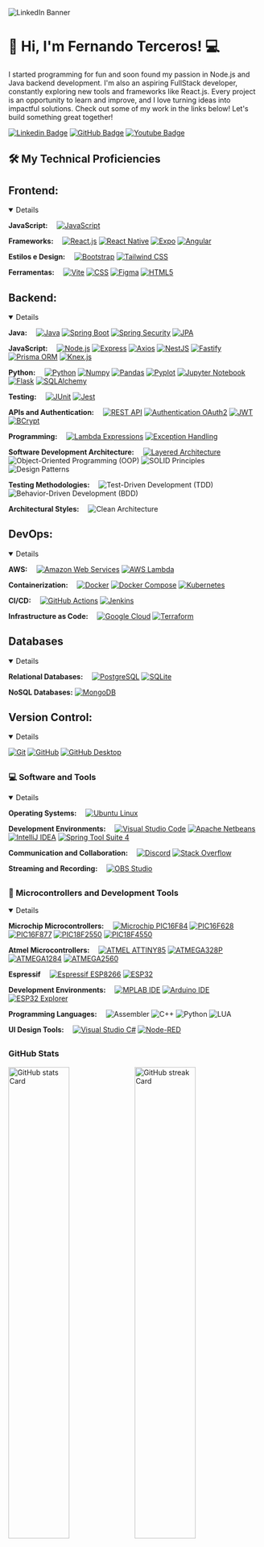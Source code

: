 ![LinkedIn Banner](https://media.licdn.com/dms/image/v2/D4D16AQFCRgXnvZebBA/profile-displaybackgroundimage-shrink_350_1400/profile-displaybackgroundimage-shrink_350_1400/0/1719174331495?e=1733356800&v=beta&t=hpZcx1bYsgMUY_agYAuljTqWxaRepyYWUDk0ZYys4U4)

# 👋 Hi, I'm Fernando Terceros! 💻

I started programming for fun and soon found my passion in Node.js and Java backend development. I'm also an aspiring FullStack developer, constantly exploring new tools and frameworks like React.js. Every project is an opportunity to learn and improve, and I love turning ideas into impactful solutions. 
Check out some of my work in the links below! Let's build something great together!

[![Linkedin Badge](https://img.shields.io/badge/-LinkedIn-blue?style=flat-square&logo=Linkedin&logoColor=white&link=https://www.linkedin.com/in/fernando-flores-terceros-83486625/)](https://www.linkedin.com/in/fernando-flores-terceros-83486625/)
[![GitHub Badge](https://img.shields.io/badge/-GitHub-181717?style=flat-square&logo=github&logoColor=white&link=https://github.com/jciterceros)](https://github.com/jciterceros)
[![Youtube Badge](https://img.shields.io/badge/YouTube-FF0000?style=flat-square&logo=youtube&logoColor=white"&link=https://www.youtube.com/@fernandoterceros5865)](https://www.youtube.com/@fernandoterceros5865)

## 🛠️ My Technical Proficiencies

## Frontend:
<details open>
    <p>
        <strong>JavaScript:</strong>&emsp;
        <a href="https://www.javascript.com/"><img alt="JavaScript" src="https://img.shields.io/badge/JavaScript-F7DF1E.svg?logo=javascript&logoColor=black"></a>
    </p>
    <p>
        <strong>Frameworks:</strong>&emsp;
        <a href="https://reactjs.org/"><img alt="React.js" src="https://img.shields.io/badge/React.js-61DAFB.svg?logo=react&logoColor=black"></a>
        <a href="https://reactnative.dev/"><img alt="React Native" src="https://img.shields.io/badge/React_Native-61DAFB.svg?logo=react&logoColor=white"></a>
        <a href="https://expo.dev/"><img alt="Expo" src="https://img.shields.io/badge/Expo-000020.svg?logo=expo&logoColor=white"></a>
        <a href="https://angular.io/"><img alt="Angular" src="https://img.shields.io/badge/Angular-DD0031.svg?logo=angular&logoColor=white"></a>
    </p>
    <p>
        <strong>Estilos e Design:</strong>&emsp;
        <a href="https://getbootstrap.com/"><img alt="Bootstrap" src="https://img.shields.io/badge/Bootstrap-7952B3.svg?logo=bootstrap&logoColor=white"></a>
        <a href="https://tailwindcss.com/"><img alt="Tailwind CSS" src="https://img.shields.io/badge/Tailwind_CSS-38B2AC.svg?logo=tailwind-css&logoColor=white"></a>
    </p>
    <p>
        <strong>Ferramentas:</strong>&emsp;
        <a href="https://vitejs.dev/"><img alt="Vite" src="https://img.shields.io/badge/Vite-646CFF.svg?logo=vite&logoColor=white"></a>
        <a href="https://developer.mozilla.org/en-US/docs/Web/CSS"><img alt="CSS" src="https://img.shields.io/badge/CSS-1572B6.svg?logo=css3&logoColor=white"></a>
        <a href="https://www.figma.com/"><img alt="Figma" src="https://img.shields.io/badge/Figma-F24E1E.svg?logo=figma&logoColor=white"></a>
        <a href="https://developer.mozilla.org/en-US/docs/Web/HTML"><img alt="HTML5" src="https://img.shields.io/badge/HTML5-E34F26.svg?logo=html5&logoColor=white"></a>
    </p>
</details>

## Backend:
<details open>
    <p>
        <strong>Java:</strong>&emsp;
        <a href="https://www.java.com/"><img alt="Java" src="https://img.shields.io/badge/Java-007396.svg?logo=java&logoColor=white"></a>
        <a href="https://spring.io/projects/spring-boot"><img alt="Spring Boot" src="https://img.shields.io/badge/Spring_Boot-6DB33F.svg?logo=spring-boot&logoColor=white"></a>
        <a href="https://spring.io/projects/spring-security"><img alt="Spring Security" src="https://img.shields.io/badge/Spring_Security-6DB33F.svg?logo=spring-security&logoColor=white"></a>
        <a href="https://spring.io/projects/spring-data-jpa"><img alt="JPA" src="https://img.shields.io/badge/JPA-6DB33F.svg?logo=spring&logoColor=white"></a>
    </p>
    <p>
        <strong>JavaScript:</strong>&emsp;
        <a href="https://nodejs.org/"><img alt="Node.js" src="https://img.shields.io/badge/Node.js-339933.svg?logo=node.js&logoColor=white"></a>
        <a href="https://expressjs.com/"><img alt="Express" src="https://img.shields.io/badge/Express-000000.svg?logo=express&logoColor=white"></a>
        <a href="https://axios-http.com/"><img alt="Axios" src="https://img.shields.io/badge/Axios-5A29E4.svg?logo=axios&logoColor=white"></a>
        <a href="https://nestjs.com/"><img alt="NestJS" src="https://img.shields.io/badge/NestJS-E0234E.svg?logo=nestjs&logoColor=white"></a>
        <a href="https://www.fastify.io/"><img alt="Fastify" src="https://img.shields.io/badge/Fastify-000000.svg?logo=fastify&logoColor=white"></a>
        <a href="https://www.prisma.io/"><img alt="Prisma ORM" src="https://img.shields.io/badge/Prisma-2D3748.svg?logo=prisma&logoColor=white"></a>
        <a href="https://knexjs.org/"><img alt="Knex.js" src="https://img.shields.io/badge/Knex.js-2A8FF7.svg?logo=knex.js&logoColor=white"></a>
    </p>
    <p>
        <strong>Python:</strong>&emsp;
        <a href="https://www.python.org/"><img alt="Python" src="https://img.shields.io/badge/Python-3776AB.svg?logo=python&logoColor=white"></a>
        <a href="https://numpy.org/"><img alt="Numpy" src="https://img.shields.io/badge/Numpy-013243.svg?logo=numpy&logoColor=white"></a>
        <a href="https://pandas.pydata.org/"><img alt="Pandas" src="https://img.shields.io/badge/Pandas-150458.svg?logo=pandas&logoColor=white"></a>
        <a href="https://matplotlib.org/"><img alt="Pyplot" src="https://img.shields.io/badge/Pyplot-3776AB.svg?logo=python&logoColor=white"></a>
        <a href="https://jupyter.org/"><img alt="Jupyter Notebook" src="https://img.shields.io/badge/Jupyter_Notebook-F37626.svg?logo=jupyter&logoColor=white"></a>
        <a href="https://flask.palletsprojects.com/"><img alt="Flask" src="https://img.shields.io/badge/Flask-000000.svg?logo=flask&logoColor=white"></a>
        <a href="https://www.sqlalchemy.org/"><img alt="SQLAlchemy" src="https://img.shields.io/badge/SQLAlchemy-4B0082.svg?logo=sqlalchemy&logoColor=white"></a>
    </p>
    <p>
        <strong>Testing:</strong>&emsp;
        <a href="https://junit.org/junit5/"><img alt="JUnit" src="https://img.shields.io/badge/JUnit-25A162.svg?logo=junit5&logoColor=white"></a>
        <a href="https://jestjs.io/"><img alt="Jest" src="https://img.shields.io/badge/Jest-C21325.svg?logo=jest&logoColor=white"></a>
    </p>
    <p>
        <strong>APIs and Authentication:</strong>&emsp;
        <a href="https://restfulapi.net/"><img alt="REST API" src="https://img.shields.io/badge/REST_API-0052CC.svg?logo=api&logoColor=white"></a>
        <a href="https://oauth.net/2/"><img alt="Authentication OAuth2" src="https://img.shields.io/badge/OAuth2-3F8EFC.svg?logo=oauth&logoColor=white"></a>
        <a href="https://jwt.io/"><img alt="JWT" src="https://img.shields.io/badge/JWT-000000.svg?logo=json-web-tokens&logoColor=white"></a>
        <a href="https://spring.io/projects/spring-security"><img alt="BCrypt" src="https://img.shields.io/badge/BCrypt-6DB33F.svg?logo=spring-security&logoColor=white"></a>
    </p>
    <p>
        <strong>Programming:</strong>&emsp;
        <a href="https://docs.oracle.com/javase/tutorial/java/javaOO/lambdaexpressions.html"><img alt="Lambda Expressions" src="https://img.shields.io/badge/Lambda_Expression-FF9900.svg?logo=java&logoColor=white"></a>
        <a href="https://spring.io/guides/gs/handling-form-submission/"><img alt="Exception Handling" src="https://img.shields.io/badge/Exception_Handling-FF0000.svg?logo=java&logoColor=white"></a>
    </P>
    <p>
        <strong>Software Development Architecture:</strong>&emsp;
        <a href="https://en.wikipedia.org/wiki/Multitier_architecture"><img alt="Layered Architecture" src="https://img.shields.io/badge/Layered_Architecture-FF5733.svg?logo=architect&logoColor=white"></a>
        <img alt="Object-Oriented Programming (OOP)" src="https://img.shields.io/badge/OOP-000000?logo=java&logoColor=white">
        <img alt="SOLID Principles" src="https://img.shields.io/badge/SOLID-000000?logo=none">
        <img alt="Design Patterns" src="https://img.shields.io/badge/Design_Patterns-000000?logo=none">
    </p>
    <p>
        <strong>Testing Methodologies:</strong>&emsp;
        <img alt="Test-Driven Development (TDD)" src="https://img.shields.io/badge/TDD-000000?logo=none">
        <img alt="Behavior-Driven Development (BDD)" src="https://img.shields.io/badge/BDD-000000?logo=none">
    </p>
    <p>
        <strong>Architectural Styles:</strong>&emsp;
        <img alt="Clean Architecture" src="https://img.shields.io/badge/Clean_Architecture-000000?logo=none">
    </p>
</details>

## DevOps:
<details open>
    <p>
        <strong>AWS:</strong>&emsp;
        <a href="https://aws.amazon.com/"><img alt="Amazon Web Services" src="https://img.shields.io/badge/AWS-232F3E?logo=amazon-aws&logoColor=white"></a>
        <a href="https://aws.amazon.com/lambda/"><img alt="AWS Lambda" src="https://img.shields.io/badge/AWS_Lambda-FF9900.svg?logo=amazonaws&logoColor=white"></a>
    </p>
    <p>
        <strong>Containerization:</strong>&emsp;
        <a href="https://www.docker.com/"><img alt="Docker" src="https://img.shields.io/badge/Docker-2496ED.svg?logo=docker&logoColor=white"></a>
        <a href="https://docs.docker.com/compose/"><img alt="Docker Compose" src="https://img.shields.io/badge/Docker_Compose-2496ED.svg?logo=docker&logoColor=white"></a>
        <a href="https://kubernetes.io/"><img alt="Kubernetes" src="https://img.shields.io/badge/Kubernetes-326CE5.svg?logo=kubernetes&logoColor=white"></a>
    </p>
    <p>
        <strong>CI/CD:</strong>&emsp;
        <a href="https://github.com/features/actions"><img alt="GitHub Actions" src="https://img.shields.io/badge/GitHub_Actions-2088FF.svg?logo=github&logoColor=white"></a>
        <a href="https://www.jenkins.io/"><img alt="Jenkins" src="https://img.shields.io/badge/Jenkins-D24939.svg?logo=jenkins&logoColor=white"></a>
    </p>
    <p>
        <strong>Infrastructure as Code:</strong>&emsp;
        <a href="https://cloud.google.com/"><img alt="Google Cloud" src="https://img.shields.io/badge/Google_Cloud-4285F4?logo=google-cloud&logoColor=white"></a>
        <a href="https://www.terraform.io/"><img alt="Terraform" src="https://img.shields.io/badge/Terraform-7B42BC.svg?logo=terraform&logoColor=white"></a>
    </p>
</details>

## Databases
<details open>
    <p>
        <strong>Relational Databases:</strong>&emsp;
        <a href="https://www.postgresql.org/"><img alt="PostgreSQL" src="https://img.shields.io/badge/PostgreSQL-4169E1.svg?logo=postgresql&logoColor=white"></a>
        <a href="https://www.sqlite.org/"><img alt="SQLite" src="https://img.shields.io/badge/SQLite-003B57.svg?logo=sqlite&logoColor=white"></a>
    </p>
    <p>
        <strong>NoSQL Databases:</strong>
        <a href="https://www.mongodb.com/"><img alt="MongoDB" src="https://img.shields.io/badge/MongoDB-47A248.svg?logo=mongodb&logoColor=white"></a>
    </p>
</details>

## Version Control:
<details open>
    <p>
        <a href="https://git-scm.com/"><img alt="Git" src="https://img.shields.io/badge/Git-F05033.svg?logo=git&logoColor=white"></a>
        <a href="https://github.com/"><img alt="GitHub" src="https://img.shields.io/badge/GitHub-181717.svg?logo=github&logoColor=white"></a>
        <a href="https://desktop.github.com/"><img alt="GitHub Desktop" src="https://img.shields.io/badge/GitHub%20Desktop-8034A9.svg?logo=github&logoColor=white"></a>
    </p>
</details>

## <h3>💻 Software and Tools</h3>
<details open>
    <p>
        <strong>Operating Systems:</strong>&emsp;
        <a href="https://ubuntu.com/"><img alt="Ubuntu Linux" src="https://img.shields.io/badge/Ubuntu-ubuntu?logo=Ubuntu&color=E95420&logoColor=white"></a>
    </P>
    <P>
        <strong>Development Environments:</strong>&emsp;
        <a href="https://code.visualstudio.com/"><img alt="Visual Studio Code" src="https://img.shields.io/badge/Visual%20Studio%20Code-0078d7.svg?logo=visual-studio-code&logoColor=white"></a>
        <a href="https://netbeans.apache.org/"><img alt="Apache Netbeans" src="https://img.shields.io/badge/Apache_Netbeans_IDE-Apache?logo=Apache%20NetBeans&color=1B6AC6&logoColor=white"></a>
        <a href="https://www.jetbrains.com/idea/"><img alt="IntelliJ IDEA" src="https://img.shields.io/badge/IntelliJ_IDEA-000000.svg?logo=jetbrains&logoColor=white"></a>
        <a href="https://spring.io/tools/sts4"><img alt="Spring Tool Suite 4" src="https://img.shields.io/badge/Spring_Tool_Suite_4-6DB33F.svg?logo=spring&logoColor=white"></a>
    </P>
    <P>
        <strong>Communication and Collaboration:</strong>&emsp;
        <a href="https://discord.com/"><img alt="Discord" src="https://img.shields.io/badge/-Discord-5865F2.svg?logo=discord&logoColor=white"></a>
        <a href="https://stackoverflow.com/"><img alt="Stack Overflow" src="https://img.shields.io/badge/-Stack%20Overflow-FE7A16?logo=stack-overflow&logoColor=white"></a>
    </P>
    <P>
        <strong>Streaming and Recording:</strong>&emsp;
        <a href="https://obsproject.com/"><img alt="OBS Studio" src="https://img.shields.io/badge/-OBS-302E31?logo=obs-studio&logoColor=white"></a>
    </p>
</details>

## <h3>🔧 Microcontrollers and Development Tools</h3>
<details open>
    <p>
        <strong>Microchip Microcontrollers:</strong>&emsp;
        <a href="https://www.microchip.com/"><img alt="Microchip PIC16F84" src="https://img.shields.io/badge/PIC16F84-4B9CD3.svg?logo=Microchip&logoColor=white"></a>
        <a href="https://www.microchip.com/"><img alt="PIC16F628" src="https://img.shields.io/badge/PIC16F628-4B9CD3.svg?logo=Microchip&logoColor=white"></a>
        <a href="https://www.microchip.com/"><img alt="PIC16F877" src="https://img.shields.io/badge/PIC16F877-4B9CD3.svg?logo=Microchip&logoColor=white"></a>
        <a href="https://www.microchip.com/"><img alt="PIC18F2550" src="https://img.shields.io/badge/PIC18F2550-4B9CD3.svg?logo=Microchip&logoColor=white"></a>
        <a href="https://www.microchip.com/"><img alt="PIC18F4550" src="https://img.shields.io/badge/PIC18F4550-4B9CD3.svg?logo=Microchip&logoColor=white"></a>
    </P>
    <P>    
        <strong>Atmel Microcontrollers:</strong>&emsp;
        <a href="https://www.microchip.com/"><img alt="ATMEL ATTINY85" src="https://img.shields.io/badge/ATTINY85-4B9CD3.svg?logo=Microchip&logoColor=white"></a>
        <a href="https://www.microchip.com/"><img alt="ATMEGA328P" src="https://img.shields.io/badge/ATMEGA328P-4B9CD3.svg?logo=Microchip&logoColor=white"></a>
        <a href="https://www.microchip.com/"><img alt="ATMEGA1284" src="https://img.shields.io/badge/ATMEGA1284-4B9CD3.svg?logo=Microchip&logoColor=white"></a>
        <a href="https://www.microchip.com/"><img alt="ATMEGA2560" src="https://img.shields.io/badge/ATMEGA2560-4B9CD3.svg?logo=Microchip&logoColor=white"></a>
    </P>
    <P>
        <strong>Espressif</strong>&emsp;
        <a href="https://esp8266.com/"><img alt="Espressif ESP8266" src="https://img.shields.io/badge/ESP8266-FFB030.svg?logo=esp8266&logoColor=black"></a>
        <a href="https://www.esp32.com/"><img alt="ESP32" src="https://img.shields.io/badge/ESP32-3C99E1.svg?logo=esp32&logoColor=white"></a>
    </P>
    <P>
        <strong>Development Environments:</strong>&emsp;
        <a href="https://www.microchip.com/"><img alt="MPLAB IDE" src="https://img.shields.io/badge/MPLAB_IDE-6DB33F.svg?logo=Microchip&logoColor=white"></a>
        <a href="https://www.arduino.cc/"><img alt="Arduino IDE" src="https://img.shields.io/badge/Arduino_IDE-00979D.svg?logo=Arduino&logoColor=white"></a>
        <a href="https://github.com/nkolban/ESP32_Explorer"><img alt="ESP32 Explorer" src="https://img.shields.io/badge/ESP32_Explorer-1A73E8.svg?logo=none&logoColor=white"></a>
    </P>
    <P>   
        <strong>Programming Languages:</strong>&emsp;
        <img alt="Assembler" src="https://img.shields.io/badge/Assembler-000000.svg?logo=none">
        <img alt="C++" src="https://img.shields.io/badge/C%2B%2B-00599C.svg?logo=c%2B%2B&logoColor=white">
        <img alt="Python" src="https://img.shields.io/badge/Python-3776AB.svg?logo=python&logoColor=white">
        <img alt="LUA" src="https://img.shields.io/badge/LUA-2C2D72.svg?logo=lua&logoColor=white">
    </P>
    <P>  
        <strong>UI Design Tools:</strong>&emsp;
        <a href="https://dotnet.microsoft.com/en-us/apps/desktop/managed/winforms"><img alt="Visual Studio C#" src="https://img.shields.io/badge/C%23-512BD4.svg?logo=csharp&logoColor=white"></a>
        <a href="https://node-red.org/"><img alt="Node-RED" src="https://img.shields.io/badge/Node--RED-8CC84B.svg?logo=node-red&logoColor=white"></a>
    </p>
</details>

 ## <h3 align="left">GitHub Stats</h3>
 <p align="left">
    <img width="49%" src="https://github-readme-stats.vercel.app/api?username=jciterceros&theme=react&hide_title=false&hide_rank=false&show_icons=false&include_all_commits=false&count_private=true&line_height=23" alt="GitHub stats Card" />
    <img width="49%" src="https://streak-stats.demolab.com/?user=jciterceros&theme=react&hide_border=false&date_format=M+j%5B%2C+Y%5D&mode=daily&hide_total_contributions=false&hide_current_streak=false&hide_longest_streak=false&card_height=200" alt="GitHub streak Card" />
</p>

<p align="left">
    <img width="48%" src="https://github-readme-stats.vercel.app/api/top-langs?username=jciterceros&theme=react&hide_title=false&layout=compact&langs_count=6&hide_progress=false&card_width=400" alt="GitHub top-langs Card" />
</p>

## 🔭 About Me

I’m a passionate backend developer with a focus on:

- 🛠️ **Java Spring Boot, NestJs** (REST APIs)
- 🖥️ **Design Patterns**: Creationals, Structurals, Behaviorals
- ⚙️ **Other Tech**: Node.js, NestJs, React.js, Angular, TypeScript, Cucumber
- ✅ **Testing Practices**: TDD (Test-Driven Development), BDD (Behavior-Driven Development), QA (Quality Assurance) with Cucumber and Selenium
- 📚 Constantly learning and improving my skills

---

## 📝 Featured Projects

- [vr_online_backend](https://github.com/jciterceros/vr_online_backend): REST API for an online store built with Java Spring Boot
- [NestJs-Backend](https://github.com/jciterceros/NestJs-Backend): CRUD API with NestJS and MongoDB